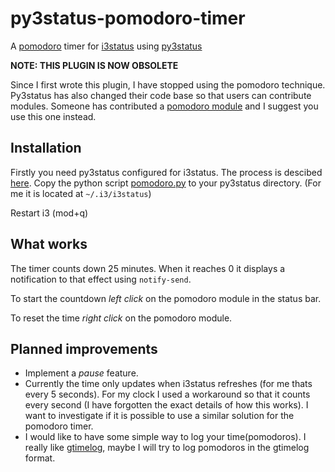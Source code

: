 # py3status-pomodoro-timer
A [pomodoro](http://pomodorotechnique.com/) timer for [i3status](http://i3wm.org/i3status/manpage.html) using [py3status](https://github.com/ultrabug/py3status) 

**NOTE: THIS PLUGIN IS NOW OBSOLETE**

Since I first wrote this plugin, I have stopped using the pomodoro technique. Py3status has also changed their code base so that users can contribute modules. Someone has contributed a [pomodoro module](https://github.com/ultrabug/py3status/blob/master/py3status/modules/pomodoro.py) and I suggest you use this one instead.

## Installation
Firstly you need py3status configured for i3status. The process is descibed [here](https://github.com/ultrabug/py3status).
Copy the python script [pomodoro.py](https://raw.github.com/tjaartvdwalt/py3status-pomodoro-timer/master/pomodoro.py) to your py3status directory. (For me it is located at `~/.i3/i3status`)

Restart i3 (mod+q)

## What works
The timer counts down 25 minutes. When it reaches 0 it displays a notification to that effect using `notify-send`.

To start the countdown *left click* on the pomodoro module in the status bar.

To reset the time *right click* on the pomodoro module.

## Planned improvements
* Implement a *pause* feature.
* Currently the time only updates when i3status refreshes (for me thats every 5 seconds). For my clock I used a workaround  so that it counts every second (I have forgotten the exact details of how this works). I want to investigate if it is possible to use a similar solution for the pomodoro timer. 
* I would like to have some simple way to log your time(pomodoros). I really like [gtimelog](http://mg.pov.lt/gtimelog/), maybe I will try to log pomodoros in the gtimelog format.
